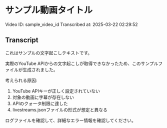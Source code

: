 # サンプル動画タイトル

Video ID: sample_video_id
Transcribed at: 2025-03-22 02:29:52

## Transcript

これはサンプルの文字起こしテキストです。

実際のYouTube APIからの文字起こしが取得できなかったため、このサンプルファイルが生成されました。

考えられる原因:
1. YouTube APIキーが正しく設定されていない
2. 対象の動画に字幕が存在しない
3. APIのクォータ制限に達した
4. livestreams.jsonファイルの形式が想定と異なる

ログファイルを確認して、詳細なエラー情報を確認してください。

